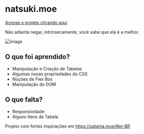 # natsuki.moe

[Acesse o projeto clicando  aqui](https://pitouemat.github.io/natsuki.moe/) 


Não adianta negar, intrinsecamente, você sabe que ela é a melhor.


![image](https://user-images.githubusercontent.com/79723385/137412167-196e3887-2665-4aaa-8e39-40f419fa2b33.png)


## O que foi aprendido?

- Manipulação e Criação de Tabelas
- Algumas novas propriedades do CSS
- Noções de Flex Box
- Manipulação do DOM

## O que falta?

- Responsividade
- Alguns Itens da Tabela

Projeto com fortes inspirações em https://satania.moe/#pt-BR



